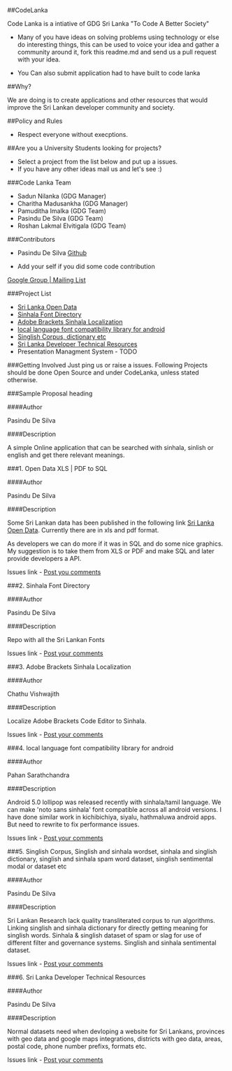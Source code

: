 ##CodeLanka

Code Lanka is a intiative of GDG Sri Lanka "To Code A Better Society"

*   Many of you have ideas on solving problems using technology or else do interesting things, this can be used to voice your idea and gather 
a community around it, fork this readme.md and send us a pull request with your idea.


*   You Can also submit application had to have built to code lanka


##Why?

We are doing is to create applications and other resources that would improve the Sri Lankan developer community and society.



##Policy and Rules


* Respect everyone without execptions.


##Are you a University Students looking for projects?

*   Select a project from the list below and put up a issues.
*   If you have any other ideas mail us and let's see :)


###Code Lanka Team

*   Sadun Nilanka (GDG Manager)
*   Charitha Madusankha (GDG Manager)
*   Pamuditha Imalka (GDG Team)
*   Pasindu De Silva (GDG Team)
*   Roshan Lakmal Elvitigala (GDG Team)


###Contributors
*   Pasindu De Silva [Github](https://github.com/pasindud)


*   Add your self if you did some code contribution


[Google Group | Mailing List](https://groups.google.com/forum/#!forum/codelanka)

###Project List
*   [Sri Lanka Open Data](https://github.com/CodeLanka/codeLanka-Proposals/blob/master/README.md#1-open-data-xls--pdf-to-sql)
*   [Sinhala Font Directory](https://github.com/CodeLanka/codeLanka-Proposals#author-2)
*   [Adobe Brackets Sinhala Localization](https://github.com/CodeLanka/codeLanka-Proposals#3-adobe-brackets-sinhala-localization)
*   [local language font compatibility library for android](https://github.com/CodeLanka/codeLanka-Proposals#4-local-language-font-compatibility-library-for-android)
*   [Singlish Corpus, dictionary etc](https://github.com/CodeLanka/codeLanka-Proposals/#5-singlish-corpus-singlish-and-sinhala-wordset-sinhala-and-singlish-dictionary-singlish-and-sinhala-spam-word-dataset-singlish-sentimental-modal-or-dataset--etc)
*   [Sri Lanka Developer Technical Resources](https://github.com/CodeLanka/codeLanka-Proposals/blob/master/README.md#6-sri-lanka-developer-technical-resources)
*   Presentation Managment System - TODO


###Getting Involved
Just ping us or raise a issues. Following Projects should be done Open Source and under CodeLanka, unless stated otherwise.


###Sample Proposal heading

####Author

Pasindu De Silva


####Description


A simple Online application that can be searched with sinhala, sinlish or english and get there relevant meanings.



###1. Open Data XLS | PDF to SQL

####Author


Pasindu De Silva


####Description


Some Sri Lankan data has been published in the following link [Sri Lanka Open Data](http://www.gov.lk/web/index.php?option=com_content&view=article&id=301&Itemid=423&lang=en). Currently there are in xls and pdf format.

As developers we can do more if it was in SQL and do some nice graphics. My suggestion is to take them from XLS or PDF and make SQL and later provide developers a API.

Issues link - [Post you comments](https://github.com/CodeLanka/codeLanka-Proposals/issues/2)




###2. Sinhala Font Directory 

####Author


Pasindu De Silva


####Description


Repo with all the Sri Lankan Fonts




Issues link - [Post your comments](https://github.com/CodeLanka/codeLanka-Proposals/issues/3)


###3. Adobe Brackets Sinhala Localization

####Author


Chathu Vishwajith


####Description


Localize Adobe Brackets Code Editor to Sinhala.




Issues link - [Post your comments](https://github.com/CodeLanka/codeLanka-Proposals/issues/6)


###4. local language font compatibility library for android


####Author


Pahan Sarathchandra


####Description


Android 5.0 lollipop was released recently with sinhala/tamil language. We can make 'noto sans sinhala' font compatible across all android versions. I have done similar work in kichibichiya, siyalu, hathmaluwa android apps. But need to rewrite to fix performance issues.


Issues link - [Post your comments](https://github.com/CodeLanka/codeLanka-Proposals/issues/8)



###5. Singlish Corpus, Singlish and sinhala wordset, sinhala and singlish dictionary, singlish and sinhala spam word dataset, singlish sentimental modal or dataset  etc


####Author


Pasindu De Silva


####Description


Sri Lankan Research lack quality transliterated corpus to run algorithms. Linking singlish and sinhala dictionary for directly getting meaning for singlish words. Sinhala & singlish dataset of spam or slag for use of different filter and governance systems. Singlish and sinhala sentimental dataset.


Issues link - [Post your comments](https://github.com/CodeLanka/codeLanka-Proposals/issues/12)





###6. Sri Lanka Developer Technical Resources


####Author


Pasindu De Silva


####Description


Normal datasets need when devloping a website for Sri Lankans, provinces with geo data and google maps integrations, districts with geo data, areas, postal code, phone number prefixs, formats etc.


Issues link - [Post your comments](https://github.com/CodeLanka/codeLanka-Proposals/issues/13)

